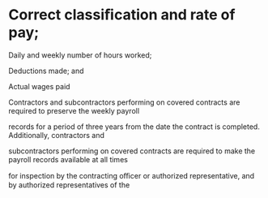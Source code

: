 # Correct classiﬁcation and rate of pay;

Daily and weekly number of hours worked;

Deductions made; and

Actual wages paid

Contractors and subcontractors performing on covered contracts are required to preserve the weekly payroll

records for a period of three years from the date the contract is completed. Additionally, contractors and

subcontractors performing on covered contracts are required to make the payroll records available at all times

for inspection by the contracting oﬃcer or authorized representative, and by authorized representatives of the